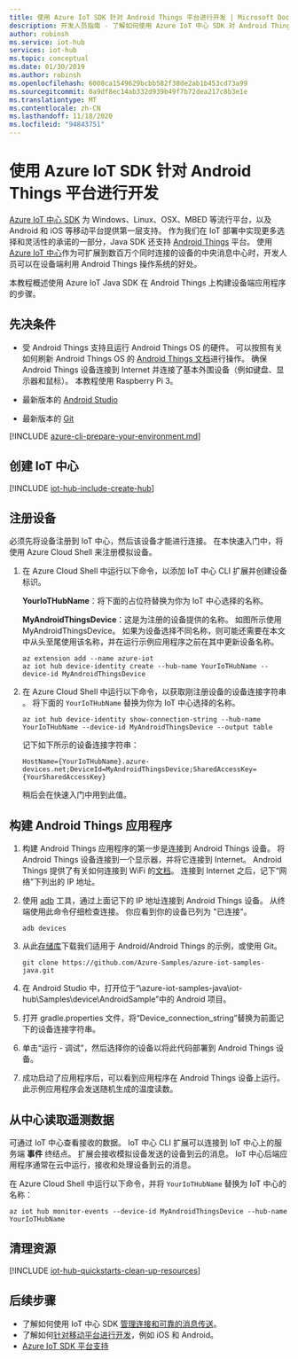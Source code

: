 ```yaml
---
title: 使用 Azure IoT SDK 针对 Android Things 平台进行开发 | Microsoft Docs
description: 开发人员指南 - 了解如何使用 Azure IoT 中心 SDK 对 Android Things 进行开发。
author: robinsh
ms.service: iot-hub
services: iot-hub
ms.topic: conceptual
ms.date: 01/30/2019
ms.author: robinsh
ms.openlocfilehash: 6008ca1549629bcbb582f38de2ab1b453cd73a99
ms.sourcegitcommit: 0a9df8ec14ab332d939b49f7b72dea217c8b3e1e
ms.translationtype: MT
ms.contentlocale: zh-CN
ms.lasthandoff: 11/18/2020
ms.locfileid: "94843751"
---
```

# <a name="develop-for-android-things-platform-using-azure-iot-sdks"></a>使用 Azure IoT SDK 针对 Android Things 平台进行开发

[Azure IoT 中心 SDK](./iot-hub-devguide-sdks.md) 为 Windows、Linux、OSX、MBED 等流行平台，以及 Android 和 iOS 等移动平台提供第一层支持。  作为我们在 IoT 部署中实现更多选择和灵活性的承诺的一部分，Java SDK 还支持 [Android Things](https://developer.android.com/things/) 平台。  使用 [Azure IoT 中心](about-iot-hub.md)作为可扩展到数百万个同时连接的设备的中央消息中心时，开发人员可以在设备端利用 Android Things 操作系统的好处。

本教程概述使用 Azure IoT Java SDK 在 Android Things 上构建设备端应用程序的步骤。

## <a name="prerequisites"></a>先决条件

* 受 Android Things 支持且运行 Android Things OS 的硬件。  可以按照有关如何刷新 Android Things OS 的 [Android Things 文档](https://developer.android.com/things/get-started/kits#flash-at)进行操作。  确保 Android Things 设备连接到 Internet 并连接了基本外围设备（例如键盘、显示器和鼠标）。  本教程使用 Raspberry Pi 3。

* 最新版本的 [Android Studio](https://developer.android.com/studio/)

* 最新版本的 [Git](https://git-scm.com/)

[!INCLUDE [azure-cli-prepare-your-environment.md](../../includes/azure-cli-prepare-your-environment-no-header.md)]

## <a name="create-an-iot-hub"></a>创建 IoT 中心

[!INCLUDE [iot-hub-include-create-hub](../../includes/iot-hub-include-create-hub.md)]

## <a name="register-a-device"></a>注册设备

必须先将设备注册到 IoT 中心，然后该设备才能进行连接。 在本快速入门中，将使用 Azure Cloud Shell 来注册模拟设备。

1. 在 Azure Cloud Shell 中运行以下命令，以添加 IoT 中心 CLI 扩展并创建设备标识。

   **YourIoTHubName**：将下面的占位符替换为你为 IoT 中心选择的名称。

   **MyAndroidThingsDevice**：这是为注册的设备提供的名称。 如图所示使用 MyAndroidThingsDevice。 如果为设备选择不同名称，则可能还需要在本文中从头至尾使用该名称，并在运行示例应用程序之前在其中更新设备名称。

    ```azurecli-interactive
    az extension add --name azure-iot
    az iot hub device-identity create --hub-name YourIoTHubName --device-id MyAndroidThingsDevice
    ```

2. 在 Azure Cloud Shell 中运行以下命令，以获取刚注册设备的设备连接字符串  。 将下面的 `YourIoTHubName` 替换为你为 IoT 中心选择的名称。

    ```azurecli-interactive
    az iot hub device-identity show-connection-string --hub-name YourIoTHubName --device-id MyAndroidThingsDevice --output table
    ```

    记下如下所示的设备连接字符串：

   `HostName={YourIoTHubName}.azure-devices.net;DeviceId=MyAndroidThingsDevice;SharedAccessKey={YourSharedAccessKey}`

    稍后会在快速入门中用到此值。

## <a name="building-an-android-things-application"></a>构建 Android Things 应用程序

1. 构建 Android Things 应用程序的第一步是连接到 Android Things 设备。 将 Android Things 设备连接到一个显示器，并将它连接到 Internet。 Android Things 提供了有关如何连接到 WiFi 的[文档](https://developer.android.com/things/get-started/kits)。 连接到 Internet 之后，记下“网络”下列出的 IP 地址。

2. 使用 [adb](https://developer.android.com/studio/command-line/adb) 工具，通过上面记下的 IP 地址连接到 Android Things 设备。 从终端使用此命令仔细检查连接。 你应看到你的设备已列为 "已连接"。

   ```
   adb devices
   ```

3. 从此[存储库](https://github.com/Azure-Samples/azure-iot-samples-java)下载我们适用于 Android/Android Things 的示例，或使用 Git。

   ```
   git clone https://github.com/Azure-Samples/azure-iot-samples-java.git
   ```

4. 在 Android Studio 中，打开位于“\azure-iot-samples-java\iot-hub\Samples\device\AndroidSample”中的 Android 项目。

5. 打开 gradle.properties 文件，将“Device_connection_string”替换为前面记下的设备连接字符串。
 
6. 单击“运行 - 调试”，然后选择你的设备以将此代码部署到 Android Things 设备。

7. 成功启动了应用程序后，可以看到应用程序在 Android Things 设备上运行。 此示例应用程序会发送随机生成的温度读数。

## <a name="read-the-telemetry-from-your-hub"></a>从中心读取遥测数据

可通过 IoT 中心查看接收的数据。 IoT 中心 CLI 扩展可以连接到 IoT 中心上的服务端 **事件** 终结点。 扩展会接收模拟设备发送的设备到云的消息。 IoT 中心后端应用程序通常在云中运行，接收和处理设备到云的消息。

在 Azure Cloud Shell 中运行以下命令，并将 `YourIoTHubName` 替换为 IoT 中心的名称：

```azurecli-interactive
az iot hub monitor-events --device-id MyAndroidThingsDevice --hub-name YourIoTHubName
```

## <a name="clean-up-resources"></a>清理资源

[!INCLUDE [iot-hub-quickstarts-clean-up-resources](../../includes/iot-hub-quickstarts-clean-up-resources.md)]

## <a name="next-steps"></a>后续步骤

* 了解如何使用 IoT 中心 SDK [管理连接和可靠的消息传送](iot-hub-reliability-features-in-sdks.md)。
* 了解如何[针对移动平台进行开发](iot-hub-how-to-develop-for-mobile-devices.md)，例如 iOS 和 Android。
* [Azure IoT SDK 平台支持](iot-hub-device-sdk-platform-support.md)